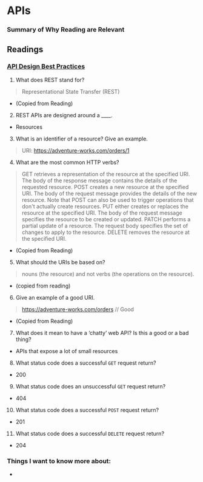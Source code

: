 # APIs

### Summary of Why Reading are Relevant

## Readings
### [API Design Best Practices](https://docs.microsoft.com/en-us/azure/architecture/best-practices/api-design)
1. What does REST stand for?
> Representational State Transfer (REST)
  - (Copied from Reading)
2. REST APIs are designed around a ____.
  - Resources
3. What is an identifier of a resource? Give an example.
> URI: https://adventure-works.com/orders/1
4. What are the most common HTTP verbs?
> GET retrieves a representation of the resource at the specified URI. The body of the response message contains the details of the requested resource.
> POST creates a new resource at the specified URI. The body of the request message provides the details of the new resource. Note that POST can also be used to trigger operations that don't actually create resources.
> PUT either creates or replaces the resource at the specified URI. The body of the request message specifies the resource to be created or updated.
> PATCH performs a partial update of a resource. The request body specifies the set of changes to apply to the resource.
> DELETE removes the resource at the specified URI.
  - (Copied from Reading)
5. What should the URIs be based on?
> nouns (the resource) and not verbs (the operations on the resource).
  - (copied from reading)
6. Give an example of a good URI.
> https://adventure-works.com/orders // Good
  - (Copied from Reading)
7. What does it mean to have a ‘chatty’ web API? Is this a good or a bad thing?
  - APIs that expose a lot of small resources
8. What status code does a successful `GET` request return?
  - 200
9. What status code does an unsuccessful `GET` request return?
  - 404
10.  What status code does a successful `POST` request return?
  - 201
11. What status code does a successful `DELETE` request return?
  - 204


### Things I want to know more about:
  -
